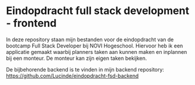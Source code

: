 # Eindopdracht full stack development - frontend

In deze repository staan mijn bestanden voor de eindopdracht van de bootcamp Full Stack Developer bij NOVI Hogeschool.
Hiervoor heb ik een applicatie gemaakt waarbij planners taken aan kunnen maken en inplannen bij een monteur. De monteur kan zijn eigen taken bekijken.

De bijbehorende backend is te vinden in mijn backend repository: https://github.com/Lucinde/eindopdracht-fsd-backend 

